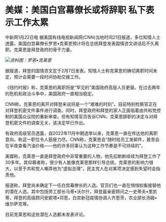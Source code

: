 # 美媒：美国白宫幕僚长或将辞职 私下表示工作太累

中新网1月22日电
据美国有线电视新闻网(CNN)当地时间21日报道，多位知情人士透露，美国白宫幕僚长罗恩•克莱恩预计将在总统拜登发表国情咨文讲话后不久离职。克莱恩是拜登政府的骨干力量。

![](https://inews.gtimg.com/newsapp_bt/0/15622601369/1000)_资料图：罗恩•克莱恩_

据报道，拜登的国情咨文定于2月7日发表。知情人士称克莱恩的确切离职时间未定，预计会需要一段时间协助交接工作。

《纽约时报》称，克莱恩的离职将是“罕见的”美国政府高层人员更替。在过去两年的危机和政治斗争中，美国政府一直相当稳定。

CNN称，克莱恩的离开对拜登来说将是一个“艰难的时刻”。目前特别检察官正在对拜登机密文件事件进行调查。同时，拜登政府和拜登的家人正面临着由共和党控制的美国众议院的重新审查。但有知情官员告诉CNN，克莱恩辞职的决定与对拜登机密文件的调查无关，该决定早已作出。

有政府高级官员透露，自2022年11月中期选举以来，克莱恩一直在传达他的离职意向，称这一职位令人筋疲力尽。CNN称，克莱恩会“随时给员工发邮件，甚至会在半夜查看汽油价格——他的许多同事认为这种工作节奏是不可持续的”。

美媒称，克莱恩一直是拜登政府中非常重要的人物，他先后断断续续为拜登工作了30多年。其仰慕者称，很少有人能像克莱恩那样引导总统。克莱恩的影响力很大，以至于共和党人嘲弄他为“虚拟总理”，民主党人在对某项决定感到失望时会指责他。

报道称，拜登尚未确定下一任白宫幕僚长的人选。官员们也一直在悄悄权衡接替他的潜在人选，其中包括劳工部长马蒂•沃尔什，拜登最亲密顾问之一史蒂夫•里凯蒂，拜登的高级顾问安妮塔•邓恩，白宫新冠疫情协调人齐恩茨，农业部长汤姆•维尔萨克等。

目前克莱恩和这些潜在人选都未发表评论。

